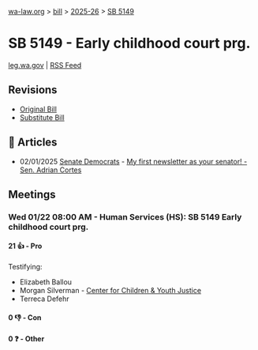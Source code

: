 [wa-law.org](/) > [bill](/bill/) > [2025-26](/bill/2025-26/) > [SB 5149](/bill/2025-26/sb/5149/)

# SB 5149 - Early childhood court prg.
[leg.wa.gov](https://app.leg.wa.gov/billsummary?BillNumber=5149&Year=2025&Initiative=false) | [RSS Feed](./rss.xml)

## Revisions
* [Original Bill](1/)
* [Substitute Bill](S/)

## 📰 Articles
* 02/01/2025 [Senate Democrats](/org/senate_democrats/) - [My first newsletter as your senator! - Sen. Adrian Cortes](https://senatedemocrats.wa.gov/cortes/2025/01/31/my-first-newsletter-as-your-senator/#:~:text=SB%205149)

## Meetings
### Wed 01/22 08:00 AM - Human Services (HS): SB 5149 Early childhood court prg.
#### 21 👍 - Pro
Testifying:
* Elizabeth Ballou
* Morgan Silverman - [Center for Children & Youth Justice](/org/center_for_children_&_youth_justice/)
* Terreca Defehr

#### 0 👎 - Con

#### 0 ❓ - Other
